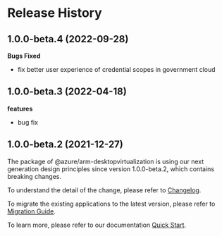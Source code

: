 # Release History

## 1.0.0-beta.4 (2022-09-28)

**Bugs Fixed**

  -  fix better user experience of credential scopes in government cloud

## 1.0.0-beta.3 (2022-04-18)

**features**

  - bug fix

## 1.0.0-beta.2 (2021-12-27)
    
The package of @azure/arm-desktopvirtualization is using our next generation design principles since version 1.0.0-beta.2, which contains breaking changes.

To understand the detail of the change, please refer to [Changelog](https://aka.ms/js-track2-changelog).

To migrate the existing applications to the latest version, please refer to [Migration Guide](https://aka.ms/js-track2-migration-guide).

To learn more, please refer to our documentation [Quick Start](https://aka.ms/js-track2-quickstart).
